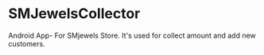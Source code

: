 # SMJewelsCollector
Android App- For SMjewels Store. It's used for collect amount and add new customers.
